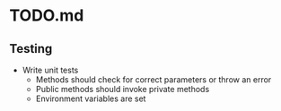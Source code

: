 # TODO.md

## Testing
+ Write unit tests
  + Methods should check for correct parameters or throw an error
  + Public methods should invoke private methods
  + Environment variables are set